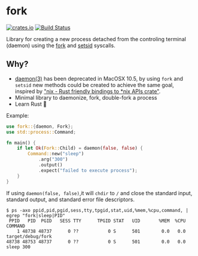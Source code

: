 # fork

[![crates.io](https://img.shields.io/crates/v/fork.svg)](https://crates.io/crates/fork)
[![Build Status](https://travis-ci.org/immortal/fork.svg?branch=master)](https://travis-ci.org/immortal/fork)

Library for creating a new process detached from the controling terminal
(daemon) using the [fork](https://www.freebsd.org/cgi/man.cgi?fork) and
[setsid](https://www.freebsd.org/cgi/man.cgi?setsid) syscalls.

## Why?

- [daemon(3)](http://man7.org/linux/man-pages/man3/daemon.3.html) has been
deprecated in MacOSX 10.5, by using `fork` and `setsid` new methods could be
created to achieve the same goal, inspired by ["nix - Rust friendly bindings to
*nix APIs crate"](https://crates.io/crates/nix).
- Minimal library to daemonize, fork, double-fork a process
- Learn Rust :crab:

Example:

```rs
use fork::{daemon, Fork};
use std::process::Command;

fn main() {
    if let Ok(Fork::Child) = daemon(false, false) {
        Command::new("sleep")
            .arg("300")
            .output()
            .expect("failed to execute process");
    }
}
```

If using `daemon(false, false)`,it will `chdir` to `/` and close the standard
input, standard output, and standard error file descriptors.

```pre
$ ps -axo ppid,pid,pgid,sess,tty,tpgid,stat,uid,%mem,%cpu,command, | egrep "fork|sleep|PID"
 PPID   PID  PGID   SESS TTY      TPGID STAT   UID       %MEM  %CPU COMMAND
    1 48738 48737      0 ??           0 S      501        0.0   0.0 target/debug/fork
48738 48753 48737      0 ??           0 S      501        0.0   0.0 sleep 300
```
